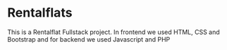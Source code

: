 # Rentalflats
This is a Rentalflat Fullstack project. In frontend we used HTML, CSS and Bootstrap and for backend we used Javascript and PHP 
